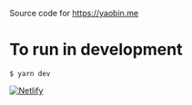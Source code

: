Source code for https://yaobin.me

# To run in development
`$ yarn dev`

[![Netlify](https://www.netlify.com/img/global/badges/netlify-color-accent.svg)](https://www.netlify.com "Netlify")
